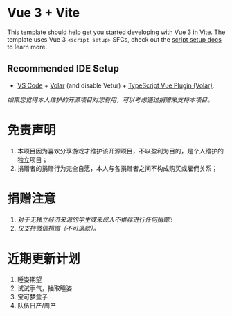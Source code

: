 # Vue 3 + Vite

This template should help get you started developing with Vue 3 in Vite. The template uses Vue 3 `<script setup>` SFCs, check out the [script setup docs](https://v3.vuejs.org/api/sfc-script-setup.html#sfc-script-setup) to learn more.

## Recommended IDE Setup

- [VS Code](https://code.visualstudio.com/) + [Volar](https://marketplace.visualstudio.com/items?itemName=Vue.volar) (and disable Vetur) + [TypeScript Vue Plugin (Volar)](https://marketplace.visualstudio.com/items?itemName=Vue.vscode-typescript-vue-plugin).


*如果您觉得本人维护的开源项目对您有用，可以考虑通过捐赠来支持本项目。*

# 免责声明
1. 本项目因为喜欢分享游戏才维护该开源项目，不以盈利为目的，是个人维护的独立项目；
2. 捐赠者的捐赠行为完全自愿，本人与各捐赠者之间不构成购买或雇佣关系；

# 捐赠注意
1. *对于无独立经济来源的学生或未成人不推荐进行任何捐赠!!*
2. *仅支持微信捐赠（不可退款）。*

# 近期更新计划
1. 睡姿期望
2. 试试手气，抽取睡姿
3. 宝可梦盒子
4. 队伍日产/周产
